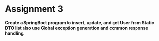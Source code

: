 # Assignment 3
#### Create a SpringBoot program to insert, update, and get User from Static DTO list also use Global exception generation and common response handling. 